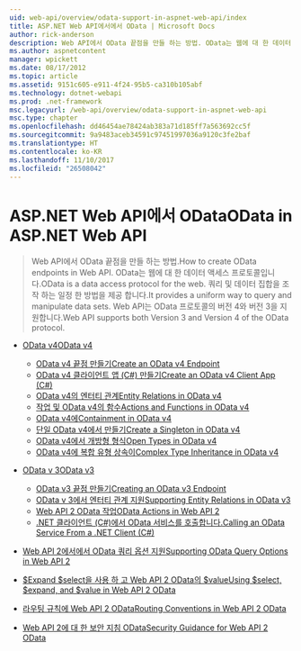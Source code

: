 ```yaml
---
uid: web-api/overview/odata-support-in-aspnet-web-api/index
title: ASP.NET Web API에서에서 OData | Microsoft Docs
author: rick-anderson
description: Web API에서 OData 끝점을 만들 하는 방법. OData는 웹에 대 한 데이터 액세스 프로토콜입니다. 쿼리 및 데이터 집합을 조작 하는 일정 한 방법을 제공 합니다. Web API s 중...
ms.author: aspnetcontent
manager: wpickett
ms.date: 08/17/2012
ms.topic: article
ms.assetid: 9151c605-e911-4f24-95b5-ca310b105abf
ms.technology: dotnet-webapi
ms.prod: .net-framework
msc.legacyurl: /web-api/overview/odata-support-in-aspnet-web-api
msc.type: chapter
ms.openlocfilehash: dd46454ae78424ab383a71d185ff7a563692cc5f
ms.sourcegitcommit: 9a9483aceb34591c97451997036a9120c3fe2baf
ms.translationtype: HT
ms.contentlocale: ko-KR
ms.lasthandoff: 11/10/2017
ms.locfileid: "26508042"
---
```

<a name="odata-in-aspnet-web-api"></a><span data-ttu-id="88eaf-106">ASP.NET Web API에서 OData</span><span class="sxs-lookup"><span data-stu-id="88eaf-106">OData in ASP.NET Web API</span></span>
====================
> <span data-ttu-id="88eaf-107">Web API에서 OData 끝점을 만들 하는 방법.</span><span class="sxs-lookup"><span data-stu-id="88eaf-107">How to create OData endpoints in Web API.</span></span> <span data-ttu-id="88eaf-108">OData는 웹에 대 한 데이터 액세스 프로토콜입니다.</span><span class="sxs-lookup"><span data-stu-id="88eaf-108">OData is a data access protocol for the web.</span></span> <span data-ttu-id="88eaf-109">쿼리 및 데이터 집합을 조작 하는 일정 한 방법을 제공 합니다.</span><span class="sxs-lookup"><span data-stu-id="88eaf-109">It provides a uniform way to query and manipulate data sets.</span></span> <span data-ttu-id="88eaf-110">Web API는 OData 프로토콜의 버전 4와 버전 3을 지원합니다.</span><span class="sxs-lookup"><span data-stu-id="88eaf-110">Web API supports both Version 3 and Version 4 of the OData protocol.</span></span>


- [<span data-ttu-id="88eaf-111">OData v4</span><span class="sxs-lookup"><span data-stu-id="88eaf-111">OData v4</span></span>](odata-v4/index.md)

    - [<span data-ttu-id="88eaf-112">OData v4 끝점 만들기</span><span class="sxs-lookup"><span data-stu-id="88eaf-112">Create an OData v4 Endpoint</span></span>](odata-v4/create-an-odata-v4-endpoint.md)
    - [<span data-ttu-id="88eaf-113">OData v4 클라이언트 앱 (C#) 만들기</span><span class="sxs-lookup"><span data-stu-id="88eaf-113">Create an OData v4 Client App (C#)</span></span>](odata-v4/create-an-odata-v4-client-app.md)
    - [<span data-ttu-id="88eaf-114">OData v4의 엔터티 관계</span><span class="sxs-lookup"><span data-stu-id="88eaf-114">Entity Relations in OData v4</span></span>](odata-v4/entity-relations-in-odata-v4.md)
    - [<span data-ttu-id="88eaf-115">작업 및 OData v4의 함수</span><span class="sxs-lookup"><span data-stu-id="88eaf-115">Actions and Functions in OData v4</span></span>](odata-v4/odata-actions-and-functions.md)
    - [<span data-ttu-id="88eaf-116">OData v4에</span><span class="sxs-lookup"><span data-stu-id="88eaf-116">Containment in OData v4</span></span>](odata-v4/odata-containment-in-web-api-22.md)
    - [<span data-ttu-id="88eaf-117">단일 OData v4에서 만들기</span><span class="sxs-lookup"><span data-stu-id="88eaf-117">Create a Singleton in OData v4</span></span>](odata-v4/using-a-singleton-in-an-odata-endpoint-in-web-api-22.md)
    - [<span data-ttu-id="88eaf-118">OData v4에서 개방형 형식</span><span class="sxs-lookup"><span data-stu-id="88eaf-118">Open Types in OData v4</span></span>](odata-v4/use-open-types-in-odata-v4.md)
    - [<span data-ttu-id="88eaf-119">OData v4에 복합 유형 상속이</span><span class="sxs-lookup"><span data-stu-id="88eaf-119">Complex Type Inheritance in OData v4</span></span>](odata-v4/complex-type-inheritance-in-odata-v4.md)
- [<span data-ttu-id="88eaf-120">OData v 3</span><span class="sxs-lookup"><span data-stu-id="88eaf-120">OData v3</span></span>](odata-v3/index.md)

    - [<span data-ttu-id="88eaf-121">OData v3 끝점 만들기</span><span class="sxs-lookup"><span data-stu-id="88eaf-121">Creating an OData v3 Endpoint</span></span>](odata-v3/creating-an-odata-endpoint.md)
    - [<span data-ttu-id="88eaf-122">OData v 3에서 엔터티 관계 지원</span><span class="sxs-lookup"><span data-stu-id="88eaf-122">Supporting Entity Relations in OData v3</span></span>](odata-v3/working-with-entity-relations.md)
    - [<span data-ttu-id="88eaf-123">Web API 2 OData 작업</span><span class="sxs-lookup"><span data-stu-id="88eaf-123">OData Actions in Web API 2</span></span>](odata-v3/odata-actions.md)
    - [<span data-ttu-id="88eaf-124">.NET 클라이언트 (C#)에서 OData 서비스를 호출합니다.</span><span class="sxs-lookup"><span data-stu-id="88eaf-124">Calling an OData Service From a .NET Client (C#)</span></span>](odata-v3/calling-an-odata-service-from-a-net-client.md)
- [<span data-ttu-id="88eaf-125">Web API 2에서에서 OData 쿼리 옵션 지원</span><span class="sxs-lookup"><span data-stu-id="88eaf-125">Supporting OData Query Options in Web API 2</span></span>](supporting-odata-query-options.md)
- [<span data-ttu-id="88eaf-126">$Expand $select을 사용 하 고 Web API 2 OData의 $value</span><span class="sxs-lookup"><span data-stu-id="88eaf-126">Using $select, $expand, and $value in Web API 2 OData</span></span>](using-select-expand-and-value.md)
- [<span data-ttu-id="88eaf-127">라우팅 규칙에 Web API 2 OData</span><span class="sxs-lookup"><span data-stu-id="88eaf-127">Routing Conventions in Web API 2 OData</span></span>](odata-routing-conventions.md)
- [<span data-ttu-id="88eaf-128">Web API 2에 대 한 보안 지침 OData</span><span class="sxs-lookup"><span data-stu-id="88eaf-128">Security Guidance for Web API 2 OData</span></span>](odata-security-guidance.md)
